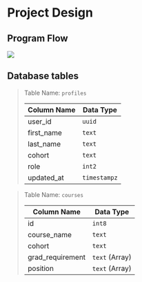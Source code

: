 # Project Design

## Program Flow
<img src="https://docs.google.com/drawings/d/e/2PACX-1vQamgQyQ7oZyEviaxv7FyfYWDPkXb1y1xG97Mu0VX3bFAPHFyPpA9eYhw9D_LpexOsuIqnteNDkxnor/pub?w=960&amp;h=720">

## Database tables

> Table Name: `profiles`
> 
> | Column Name | Data Type |
> | --- | --- |
> | user_id | `uuid` |
> | first_name | `text` |
> | last_name | `text` |
> | cohort | `text` |
> | role | `int2` |
> | updated_at | `timestampz` |


> Table Name: `courses `
> 
> | Column Name | Data Type |
> | --- | --- |
> | id | `int8` |
> | course_name | `text` |
> | cohort | `text` |
> | grad_requirement | `text` (Array) |
> | position | `text` (Array) |
